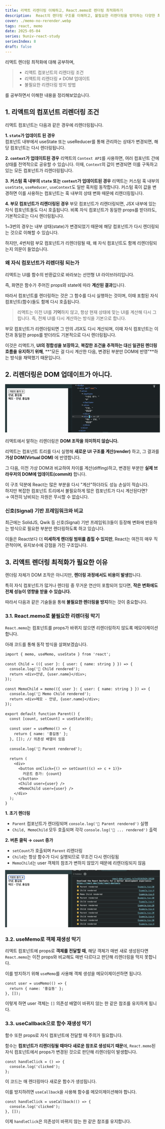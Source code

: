 ```yaml
---
title: 리액트 리렌더링 이해하고, React.memo로 렌더링 최적화하기
description:  React의 렌더링 구조를 이해하고, 불필요한 리렌더링을 방지하는 다양한 최적화 기법들을 정리했습니다.
cover: ./memo-no-rerender.webp
tags: react, memo
date: 2025-05-04
series: 9univ-react-study
seriesIndex: 8
draft: false
---
```


리액트 렌더링 최적화에 대해 공부하며, 
> - 리액트 컴포넌트의 리렌더링 조건
> - 리액트의 리렌더링 ≠ DOM 업데이트
> - 불필요한 리렌더링 방지 방법

를 공부하면서 이해한 내용을 정리해보았습니다.


## 1. 리액트의 컴포넌트 리렌더링 조건

리액트 컴포넌트는 다음과 같은 경우에 리렌더링됩니다.

**1. `state`가 업데이트 된 경우**  
컴포넌트 내부에서 useState 또는 useReducer를 통해 관리하는 상태가 변경되면, 해당 컴포넌트는 다시 렌더링됩니다.

**2. `context`가 업데이트된 경우**
리액트의 `Context API`를 사용하면, 여러 컴포넌트 간에 상태를 전역적으로 공유할 수 있습니다.
이때, `Context`의 값이 변경되면 이를 구독하고 있는 모든 컴포넌트가 리렌더링됩니다.

**3. 커스텀 훅 내부의 `state` 또는 `context`가 업데이트된 경우**
리액트는 커스텀 훅 내부의 `useState`, `useReducer`, `useContext`도 일반 훅처럼 동작합니다.
커스텀 훅이 값을 변경하면 이를 사용하는 컴포넌트는 훅 내부의 상태 변화 때문에 리렌더링됩니다.

**4. 부모 컴포넌트가 리렌더링된 경우**
부모 컴포넌트가 리렌더링되면, JSX 내부에 있는 자식 컴포넌트들도 다시 호출됩니다.
비록 자식 컴포넌트가 동일한 props를 받더라도, 기본적으로는 다시 렌더링됩니다.

1~3번의 경우는 내부 상태(state)가 변경되었기 때문에 해당 컴포넌트가 다시 렌더링되는 것으로 이해할 수 있습니다.

하지만, 4번처럼 부모 컴포넌트가 리렌더링될 때, 왜 자식 컴포넌트도 함께 리렌더링되는지 의문이 들었습니다.


### 왜 자식 컴포넌트가 리렌더링 되는가

리액트는 UI를 함수의 반환값으로 바라보는 선언형 UI 라이브러리입니다.

즉, 화면은 함수가 주어진 props와 state에 따라 **계산된 결과**입니다.

따라서 컴포넌트를 렌더링하는 것은 그 함수를 다시 실행하는 것이며, 이때 포함된 자식 컴포넌트(함수)들도 함께 다시 호출됩니다.

> 리액트는 이전 UI를 **기억**하지 않고, 항상 현재 상태에 맞는 UI를 계산해 다시 그립니다.
> 즉, 전체 UI를 다시 계산하는 방식을 기본으로 합니다.

부모 컴포넌트가 리렌더링되면 그 안의 JSX도 다시 계산되며, 이때 자식 컴포넌트는 이전과 동일한 props를 받더라도 기본적으로 다시 렌더링됩니다.

이것은 리액트가, **UI의 정합성을 보장하고**, **복잡한 조건을 추적하는 대신 일관된 렌더링 흐름을 유지하기 위해**, **“모든 걸 다시 계산한 다음, 변경된 부분만 DOM에 반영"**하는 방식을 채택했기 때문입니다.

## 2. 리렌더링은 DOM 업데이트가 아니다.

![dom-update](./dom-update.gif)

리액트에서 말하는 리렌더링은 **DOM 조작을 의미하지 않습니다.**

리액트는 컴포넌트 트리를 다시 실행해 **새로운 UI 구조를 계산(render)** 하고, 그 결과를 **가상 DOM(Virtual DOM)** 에 반영합니다.

그 다음, 이전 가상 DOM과 비교하여 차이를 계산(diffing)하고, 변경된 부분만 **실제 브라우저의 DOM에 업데이트(commit)** 합니다.

이 구조 덕분에 React는 많은 부분을 다시 "계산"하더라도 성능 손실이 적습니다.  
하지만 복잡한 컴포넌트 트리에서 불필요하게 많은 컴포넌트가 다시 계산된다면?  
→ 여전히 낭비되는 자원은 무시할 수 없습니다.

### 신호(Signal) 기반 프레임워크와 비교

최근에는 SolidJS, Qwik 등 신호(Signal) 기반 프레임워크들이 등장해 변화에 반응하는 방식으로 필요한 부분만 렌더링하도록 하고 있습니다. 

이들은 React보다 더 **미세하게 렌더링 범위를 좁힐 수 있지만**, React는 여전히 매우 직관적이며, 유지보수에 강점을 가진 구조입니다.


## 3. 리액트 렌더링 최적화가 필요한 이유

렌더링 자체가 DOM 조작은 아니지만, **렌더링 과정에서도 비용이 발생**합니다.

특히 자식 컴포넌트가 많거나 렌더링 중 무거운 연산이 포함되어 있다면, **작은 변화에도 전체 성능이 영향을 받을 수 있습니다.**

따라서 다음과 같은 기술들을 통해 **불필요한 렌더링을 방지**하는 것이 중요합니다.


### 3.1. React.memo로 불필요한 리렌더링 막기

`React.memo`는 컴포넌트를 props가 바뀌지 않으면 리렌더링하지 않도록 메모이제이션합니다. 

아래 코드를 통해 동작 방식을 살펴보겠습니다.

```tsx
import { memo, useMemo, useState } from 'react';

const Child = (({ user }: { user: { name: string } }) => {
  console.log('👶 Child rendered');
  return <div>안녕, {user.name}</div>;
});

const MemoChild = memo(({ user }: { user: { name: string } }) => {
  console.log('👶 Memo Child rendered');
  return <div>메모 - 안녕, {user.name}</div>;
});

export default function Parent() {
  const [count, setCount] = useState(0);

  const user = useMemo(() => {
    return { name: '홍길동' };
  }, []); // 의존성 배열이 있음

  console.log('👨 Parent rendered');

  return (
    <div>
      <button onClick={() => setCount((c) => c + 1)}>
        카운트 증가: {count}
      </button>
      <Child user={user} />
      <MemoChild user={user} />
    </div>
  );
}
```

**1. 초기 렌더링**
  - `Parent` 컴포넌트가 렌더링되며 `console.log('👨 Parent rendered')` 실행
 - `Child, MemoChild` 모두 호출되며 각각 `console.log('👶 ... rendered')` 출력

**2. 버튼 클릭 → `count` 증가**
  - `setCount`가 호출되며 `Parent` 리렌더링
  - `Child`는 항상 함수가 다시 실행되므로 무조건 다시 렌더링됨
  - `MemoChild`는 user 객체의 참조가 변하지 않았기 때문에 리렌더링되지 않음

![memo-no-rerender](./memo-no-rerender.webp)

### 3.2. useMemo로 객체 재생성 막기

리액트 컴포넌트에 props로 **객체를 전달할 때**, 해당 객체가 매번 새로 생성된다면 `React.memo`는 이전 props와 비교해도 매번 다르다고 판단해 리렌더링을 막지 못합니다.

이를 방지하기 위해 `useMemo`를 사용해 객체 생성을 메모이제이션하면 됩니다.

```tsx
const user = useMemo(() => {
  return { name: '홍길동' };
}, []);
```
이렇게 하면 user 객체는 `[]` 의존성 배열이 바뀌지 않는 한 같은 참조를 유지하게 됩니다.

### 3.3. useCallback으로 함수 재생성 막기

함수 또한 props로 자식 컴포넌트에 전달할 때 주의가 필요합니다. 

함수는 **컴포넌트가 리렌더링될 때마다 새로운 참조로 생성되기 때문**에, `React.memo`된 자식 컴포넌트에서 props가 변경된 것으로 판단해 리렌더링이 발생합니다.

```tsx
const handleClick = () => {
  console.log('clicked');
};
```
이 코드는 매 렌더링마다 새로운 함수가 생성됩니다.

이를 방지하려면 `useCallback`을 사용해 함수를 메모이제이션해야 합니다.

```tsx
const handleClick = useCallback(() => {
  console.log('clicked');
}, []);
```
이제 `handleClick`은 의존성이 바뀌지 않는 한 같은 참조를 유지합니다.